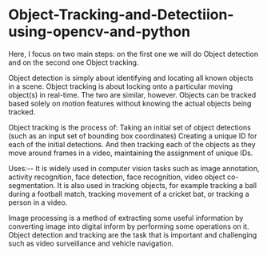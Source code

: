# Object-Tracking-and-Detectiion-using-opencv-and-python
Here, I focus on two main steps: on the first one we will do Object detection and on the second one Object tracking.


Object detection is simply about identifying and locating all known objects in a scene. Object tracking is about locking onto a particular moving object(s) in real-time. The two are similar, however. Objects can be tracked based solely on motion features without knowing the actual objects being tracked.

Object tracking is the process of: Taking an initial set of object detections (such as an input set of bounding box coordinates) Creating a unique ID for each of the initial detections. And then tracking each of the objects as they move around frames in a video, maintaining the assignment of unique IDs.


Uses:--
It is widely used in computer vision tasks such as image annotation, activity recognition, face detection, face recognition, video object co-segmentation. It is also used in tracking objects, for example tracking a ball during a football match, tracking movement of a cricket bat, or tracking a person in a video.

Image processing is a method of extracting some useful information by converting image into digital inform by performing some operations on it. Object detection and tracking are the task that is important and challenging such as video surveillance and vehicle navigation.
